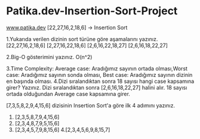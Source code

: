 # Patika.dev-Insertion-Sort-Project
www.patika.dev
[22,27,16,2,18,6] -> Insertion Sort

1.Yukarıda verilen dizinin sort türüne göre aşamalarını yazınız.
[22,27,16,2,18,6]
[2,27,16,22,18,6]
[2,6,16,22,18,27]
[2,6,16,18,22,27]

2.Big-O gösterimini yazınız.
O(n^2)

3.Time Complexity: Average case: Aradığımız sayının ortada olması,Worst case: Aradığımız sayının sonda olması, Best case: Aradığımız sayının dizinin en başında olması.
4.Dizi sıralandıktan sonra 18 sayısı hangi case kapsamına girer? Yazınız.
Dizi sıralandıktan sonra [2,6,16,18,22,27] halini alır. 18 sayısı ortada olduğundan Average case kapsamına girer.

[7,3,5,8,2,9,4,15,6] dizisinin Insertion Sort'a göre ilk 4 adımını yazınız.
1. [2,3,5,8,7,9,4,15,6]
2. [2,3,4,8,7,9,5,15,6] 
3. [2,3,4,5,7,9,8,15,6]
4.[2,3,4,5,6,9,8,15,7]
